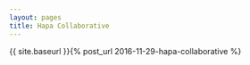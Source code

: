 ```yaml
---
layout: pages
title: Hapa Collaborative
---
```

{{ site.baseurl }}{% post_url 2016-11-29-hapa-collaborative %}
